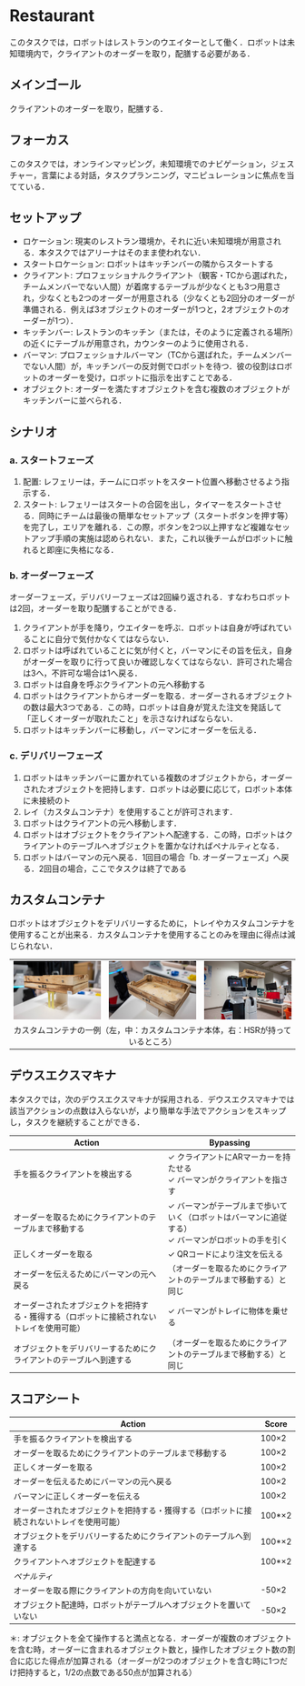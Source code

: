 # Restaurant
このタスクでは，ロボットはレストランのウエイターとして働く．ロボットは未知環境内で，クライアントのオーダーを取り，配膳する必要がある．

## メインゴール
クライアントのオーダーを取り，配膳する．

## フォーカス
このタスクでは，オンラインマッピング，未知環境でのナビゲーション，ジェスチャー，言葉による対話，タスクプランニング，マニピュレーションに焦点を当てている．

## セットアップ
- ロケーション: 現実のレストラン環境か，それに近い未知環境が用意される．本タスクではアリーナはそのまま使われない．
- スタートロケーション: ロボットはキッチンバーの隣からスタートする
- クライアント: プロフェッショナルクライアント（観客・TCから選ばれた，チームメンバーでない人間）が着席するテーブルが少なくとも3つ用意され，少なくとも2つのオーダーが用意される（少なくとも2回分のオーダーが準備される．例えば3オブジェクトのオーダーが1つと，2オブジェクトのオーダーが1つ）．
- キッチンバー: レストランのキッチン（または，そのように定義される場所）の近くにテーブルが用意され，カウンターのように使用される．
- バーマン: プロフェッショナルバーマン（TCから選ばれた，チームメンバーでない人間）が，キッチンバーの反対側でロボットを待つ．彼の役割はロボットのオーダーを受け，ロボットに指示を出すことである．
- オブジェクト: オーダーを満たすオブジェクトを含む複数のオブジェクトがキッチンバーに並べられる．

## シナリオ
### a. スタートフェーズ
1. 配置: レフェリーは，チームにロボットをスタート位置へ移動させるよう指示する．
1. スタート: レフェリーはスタートの合図を出し，タイマーをスタートさせる．同時にチームは最後の簡単なセットアップ（スタートボタンを押す等）を完了し，エリアを離れる．この際，ボタンを2つ以上押すなど複雑なセットアップ手順の実施は認められない．また，これ以後チームがロボットに触れると即座に失格になる．

### b. オーダーフェーズ
オーダーフェーズ，デリバリーフェーズは2回繰り返される．すなわちロボットは2回，オーダーを取り配膳することができる．
1. クライアントが手を降り，ウエイターを呼ぶ．ロボットは自身が呼ばれていることに自分で気付かなくてはならない．
1. ロボットは呼ばれていることに気が付くと，バーマンにその旨を伝え，自身がオーダーを取りに行って良いか確認しなくてはならない．許可された場合は3へ，不許可な場合は1へ戻る．
1. ロボットは自身を呼ぶクライアントの元へ移動する
1. ロボットはクライアントからオーダーを取る．オーダーされるオブジェクトの数は最大3つである．この時，ロボットは自身が覚えた注文を発話して「正しくオーダーが取れたこと」を示さなければならない．
1. ロボットはキッチンバーに移動し，バーマンにオーダーを伝える．

### c. デリバリーフェーズ
1. ロボットはキッチンバーに置かれている複数のオブジェクトから，オーダーされたオブジェクトを把持します．ロボットは必要に応じて，ロボット本体に未接続のト
1. レイ（カスタムコンテナ）を使用することが許可されます．
1. ロボットはクライアントの元へ移動します．
1. ロボットはオブジェクトをクライアントへ配達する．この時，ロボットはクライアントのテーブルへオブジェクトを置かなければペナルティとなる．
1. ロボットはバーマンの元へ戻る．1回目の場合「b. オーダーフェーズ」へ戻る．2回目の場合，ここでタスクは終了である

## カスタムコンテナ
ロボットはオブジェクトをデリバリーするために，トレイやカスタムコンテナを使用することが出来る．カスタムコンテナを使用することのみを理由に得点は減じられない．

<table>
<tr>
  <td>
    <img src="restaurant_custom_container_1.jpg"/>
  </td>
  <td>
    <img src="restaurant_custom_container_2.jpg"/>
  </td>
  <td>
    <img src="restaurant_custom_container_3.jpg"/>
  </td>
</tr>
<tr>
  <td colspan="3">
  <center>
   カスタムコンテナの一例（左，中：カスタムコンテナ本体，右：HSRが持っているところ）
  </center>
  </td>
</tr>
</table>


## デウスエクスマキナ
本タスクでは，次のデウスエクスマキナが採用される．デウスエクスマキナでは該当アクションの点数は入らないが，より簡単な手法でアクションをスキップし，タスクを継続することができる．

| Action | Bypassing |
| --- | --- |
| 手を振るクライアントを検出する | ✓ クライアントにARマーカーを持たせる <br> ✓ バーマンがクライアントを指さす |
| オーダーを取るためにクライアントのテーブルまで移動する | ✓ バーマンがテーブルまで歩いていく（ロボットはバーマンに追従する） <br> ✓ バーマンがロボットの手を引く |
| 正しくオーダーを取る | ✓ QRコードにより注文を伝える |
| オーダーを伝えるためにバーマンの元へ戻る | （オーダーを取るためにクライアントのテーブルまで移動する）と同じ |
| オーダーされたオブジェクトを把持する・獲得する（ロボットに接続されないトレイを使用可能） | ✓ バーマンがトレイに物体を乗せる |
| オブジェクトをデリバリーするためにクライアントのテーブルへ到達する | （オーダーを取るためにクライアントのテーブルまで移動する）と同じ |

## スコアシート
| Action | Score |
| --- | --- |
| 手を振るクライアントを検出する | 100×2 |
| オーダーを取るためにクライアントのテーブルまで移動する | 100×2 |
| 正しくオーダーを取る | 100×2 |
| オーダーを伝えるためにバーマンの元へ戻る | 100×2 |
| バーマンに正しくオーダーを伝える | 100×2 |
| オーダーされたオブジェクトを把持する・獲得する（ロボットに接続されないトレイを使用可能） | 100*×2 |
| オブジェクトをデリバリーするためにクライアントのテーブルへ到達する | 100*×2 |
| クライアントへオブジェクトを配達する | 100*×2 |
| *ペナルティ* | 　 |
| オーダーを取る際にクライアントの方向を向いていない | -50×2 |
| オブジェクト配達時，ロボットがテーブルへオブジェクトを置いていない | -50×2 |

＊: オブジェクトを全て操作すると満点となる．オーダーが複数のオブジェクトを含む時，オーダーに含まれるオブジェクト数と，操作したオブジェクト数の割合に応じた得点が加算される（オーダーが2つのオブジェクトを含む時に1つだけ把持すると，1/2の点数である50点が加算される）